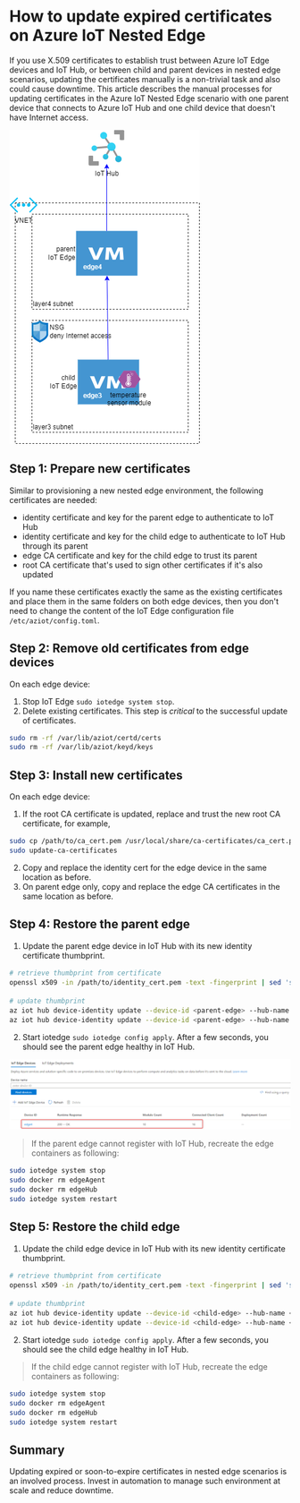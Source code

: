 # How to update expired certificates on Azure IoT Nested Edge

If you use X.509 certificates to establish trust between Azure IoT Edge devices and IoT Hub, or between child and parent devices in nested edge scenarios, updating the certificates manually is a non-trivial task and also could cause downtime. This article describes the manual processes for updating certificates in the Azure IoT Nested Edge scenario with one parent device that connects to Azure IoT Hub and one child device that doesn't have Internet access.

<img src="media/nested_edge_overview.png" />

## Step 1: Prepare new certificates
Similar to provisioning a new nested edge environment, the following certificates are needed:
* identity certificate and key for the parent edge to authenticate to IoT Hub
* identity certificate and key for the child edge to authenticate to IoT Hub through its parent
* edge CA certificate and key for the child edge to trust its parent
* root CA certificate that's used to sign other certificates if it's also updated

If you name these certificates exactly the same as the existing certificates and place them in the same folders on both edge devices, then you don't need to change the content of the IoT Edge configuration file `/etc/aziot/config.toml`.

## Step 2: Remove old certificates from edge devices
On each edge device:

1. Stop IoT Edge `sudo iotedge system stop`.
2. Delete existing certificates. This step is *critical* to the successful update of certificates.
```bash
sudo rm -rf /var/lib/aziot/certd/certs
sudo rm -rf /var/lib/aziot/keyd/keys
```

## Step 3: Install new certificates
On each edge device:

1. If the root CA certificate is updated, replace and trust the new root CA certificate, for example, 
```bash
sudo cp /path/to/ca_cert.pem /usr/local/share/ca-certificates/ca_cert.pem.crt
sudo update-ca-certificates
```
2. Copy and replace the identity cert for the edge device in the same location as before.
3. On parent edge only, copy and replace the edge CA certificates in the same location as before. 

## Step 4: Restore the parent edge
1. Update the parent edge device in IoT Hub with its new identity certificate thumbprint.
```bash
# retrieve thumbprint from certificate
openssl x509 -in /path/to/identity_cert.pem -text -fingerprint | sed 's/[:]//g'

# update thumbprint
az iot hub device-identity update --device-id <parent-edge> --hub-name <iothub-name> --primary-thumbprint <new-thumbprint>
az iot hub device-identity update --device-id <parent-edge> --hub-name <iothub-name> --secondary-thumbprint <new-thumbprint>
```
2.  Start iotedge ```sudo iotedge config apply```. After a few seconds, you should see the parent edge healthy in IoT Hub.

<img src="media/parent_deployed.png" />

> If the parent edge cannot register with IoT Hub, recreate the edge containers as following:
```bash
sudo iotedge system stop
sudo docker rm edgeAgent
sudo docker rm edgeHub
sudo iotedge system restart
```

## Step 5: Restore the child edge
1. Update the child edge device in IoT Hub with its new identity certificate thumbprint.
```bash
# retrieve thumbprint from certificate
openssl x509 -in /path/to/identity_cert.pem -text -fingerprint | sed 's/[:]//g'

# update thumbprint
az iot hub device-identity update --device-id <child-edge> --hub-name <iothub-name> --primary-thumbprint <new-thumbprint>
az iot hub device-identity update --device-id <child-edge> --hub-name <iothub-name> --secondary-thumbprint <new-thumbprint>
```
2.  Start iotedge ```sudo iotedge config apply```. After a few seconds, you should see the child edge healthy in IoT Hub.

> If the child edge cannot register with IoT Hub, recreate the edge containers as following:
```bash
sudo iotedge system stop
sudo docker rm edgeAgent
sudo docker rm edgeHub
sudo iotedge system restart
```

## Summary
Updating expired or soon-to-expire certificates in nested edge scenarios is an involved process. Invest in automation to manage such environment at scale and reduce downtime.
